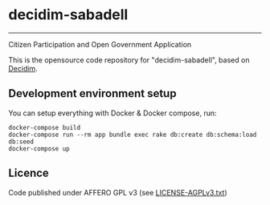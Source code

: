 # decidim-sabadell

---

Citizen Participation and Open Government Application

This is the opensource code repository for "decidim-sabadell", based on [Decidim](https://github.com/AjuntamentdeSabadell/decidim).

## Development environment setup

You can setup everything with Docker & Docker compose, run:

```
docker-compose build
docker-compose run --rm app bundle exec rake db:create db:schema:load db:seed
docker-compose up
```

## Licence

Code published under AFFERO GPL v3 (see [LICENSE-AGPLv3.txt](LICENSE-AGPLv3.txt))
